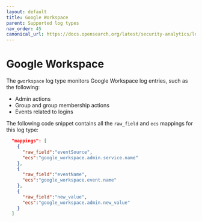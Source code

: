 ```yaml
---
layout: default
title: Google Workspace
parent: Supported log types
nav_order: 45
canonical_url: https://docs.opensearch.org/latest/security-analytics/log-types-reference/gworkspace/
---
```


# Google Workspace

The `gworkspace` log type monitors Google Workspace log entries, such as the following:

- Admin actions
- Group and group membership actions
- Events related to logins

The following code snippet contains all the `raw_field` and `ecs` mappings for this log type:

```json
  "mappings": [
    {
      "raw_field":"eventSource",
      "ecs":"google_workspace.admin.service.name"
    },
    {
      "raw_field":"eventName",
      "ecs":"google_workspace.event.name"
    },
    {
      "raw_field":"new_value",
      "ecs":"google_workspace.admin.new_value"
    }
  ]
```